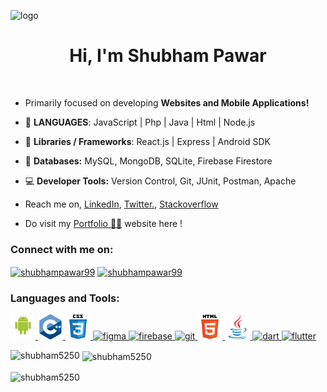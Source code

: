 ![logo](https://miro.medium.com/v2/resize:fit:1400/1*rOpGYCN1S7oWjMclmR8UEg.gif)

<h1 align="center">Hi, I'm Shubham Pawar</h1>

<p>
<p align="left"> <a href="https://twitter.com/" taret="blank"><img src="https://img.shields.io/twitter/follow/?logo=twitter&style=for-the-badge" alt="" /></a> </p>

- Primarily focused on developing **Websites and Mobile Applications!**
  
- 🌱 **LANGUAGES**: JavaScript | Php | Java | Html | Node.js

- 🚀 **Libraries / Frameworks**: React.js | Express | Android SDK

- 📱 **Databases:** MySQL, MongoDB, SQLite, Firebase Firestore

- 💻 **Developer Tools:** Version Control, Git, JUnit, Postman, Apache




                                         
-  Reach me on, <a href='https://www.linkedin.com/in/shubhampawar99/'>LinkedIn<a/>, <a href='https://twitter.com/ShubhamPawar93'> Twitter.</a>, <a href="https://stackoverflow.com/users/20764502/shubham-pawar"> Stackoverflow</a>
  
- Do visit my <a href="https://shubham5250.github.io/portfolio-shubham-pawar/">Portfolio 👨‍🔧</a> website here !
  
<h3 align="left">Connect with me on:</h3>
<p align="left">
<a href="https://linkedin.com/in/shubhampawar99" target="_blank"><img align="center" src="https://raw.githubusercontent.com/rahuldkjain/github-profile-readme-generator/master/src/images/icons/Social/linked-in-alt.svg" alt="shubhampawar99" height="30" width="40" /></a>
 <a href="https://twitter.com/ShubhamPawar93" target="_blank"><img align="center" src="https://raw.githubusercontent.com/rahuldkjain/github-profile-readme-generator/master/src/images/icons/Social/twitter.svg" alt="shubhampawar99" height="30" width="40" /></a>

</p>
  
<h3 align="left">Languages and Tools:</h3>
<p align="left"> <a href="https://developer.android.com" target="_blank" rel="noreferrer"> <img src="https://raw.githubusercontent.com/devicons/devicon/master/icons/android/android-original-wordmark.svg" alt="android" width="40" height="40"/> </a> <a href="https://www.w3schools.com/cpp/" target="_blank" rel="noreferrer"> <img src="https://raw.githubusercontent.com/devicons/devicon/master/icons/cplusplus/cplusplus-original.svg" alt="cplusplus" width="40" height="40"/> </a> <a href="https://www.w3schools.com/css/" target="_blank" rel="noreferrer"> <img src="https://raw.githubusercontent.com/devicons/devicon/master/icons/css3/css3-original-wordmark.svg" alt="css3" width="40" height="40"/> </a> <a href="https://www.figma.com/" target="_blank" rel="noreferrer"> <img src="https://www.vectorlogo.zone/logos/figma/figma-icon.svg" alt="figma" width="40" height="40"/> </a> <a href="https://firebase.google.com/" target="_blank" rel="noreferrer"> <img src="https://www.vectorlogo.zone/logos/firebase/firebase-icon.svg" alt="firebase" width="40" height="40"/> </a> <a href="https://git-scm.com/" target="_blank" rel="noreferrer"> <img src="https://www.vectorlogo.zone/logos/git-scm/git-scm-icon.svg" alt="git" width="40" height="40"/> </a> <a href="https://www.w3.org/html/" target="_blank" rel="noreferrer"> <img src="https://raw.githubusercontent.com/devicons/devicon/master/icons/html5/html5-original-wordmark.svg" alt="html5" width="40" height="40"/> </a> <a href="https://www.java.com" target="_blank" rel="noreferrer"> <img src="https://raw.githubusercontent.com/devicons/devicon/master/icons/java/java-original.svg" alt="java" width="40" height="40"/> </a> <a href="https://dart.dev" target="_blank" rel="noreferrer"> <img src="https://www.vectorlogo.zone/logos/dartlang/dartlang-icon.svg" alt="dart" width="40" height="40"/> </a><a href="https://flutter.dev" target="_blank" rel="noreferrer"> <img src="https://www.vectorlogo.zone/logos/flutterio/flutterio-icon.svg" alt="flutter" width="40" height="40"/> </a></p>

<p><img align="left" src="https://github-readme-stats.vercel.app/api/top-langs?username=shubham5250&show_icons=true&locale=en&layout=compact" alt="shubham5250" /></p>

<p>&nbsp;<img align="center" src="https://github-readme-stats.vercel.app/api?username=shubham5250&show_icons=true&locale=en" alt="shubham5250" /></p>

<p><img align="center" src="https://github-readme-streak-stats.herokuapp.com/?user=shubham5250&" alt="shubham5250" /></p>
